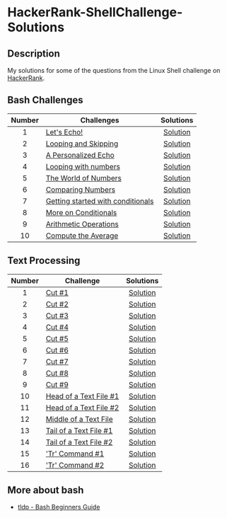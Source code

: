 
# HackerRank-ShellChallenge-Solutions

## Description
My solutions for some of the questions from the Linux Shell challenge on [HackerRank](https://www.hackerrank.com/domains/shell).

## Bash Challenges

| Number | Challenges | Solutions |
|:------:|------------|:---------:|
| 1 |[Let's Echo!](https://www.hackerrank.com/challenges/bash-tutorials-lets-echo/problem) | [Solution](BashChallenges/Lets-Echo.sh)
| 2 |[Looping and Skipping](https://www.hackerrank.com/challenges/bash-tutorials---looping-and-skipping/problem) | [Solution](BashChallenges/Looping-and-Skipping.sh)
| 3 |[A Personalized Echo](https://www.hackerrank.com/challenges/bash-tutorials---a-personalized-echo/problem) | [Solution](BashChallenges/A-Personalized-Echo.sh)
| 4 |[Looping with numbers](https://www.hackerrank.com/challenges/bash-tutorials---looping-with-numbers/problem) |  [Solution](BashChallenges/Looping-with-Numbers.sh)
| 5 |[The World of Numbers](https://www.hackerrank.com/challenges/bash-tutorials---the-world-of-numbers/problem) | [Solution](BashChallenges/The-World-of-Numbers.sh)
| 6 |[Comparing Numbers](https://www.hackerrank.com/challenges/bash-tutorials---comparing-numbers/problem) | [Solution](BashChallenges/Comparing-Numbers.sh)
| 7 |[Getting started with conditionals](https://www.hackerrank.com/challenges/bash-tutorials---getting-started-with-conditionals/problem) | [Solution](BashChallenges/Getting-started-with-conditionals.sh)
| 8 |[More on Conditionals](https://www.hackerrank.com/challenges/bash-tutorials---more-on-conditionals/problem) | [Solution](BashChallenges/More-on-Conditionals.sh)
| 9 |[Arithmetic Operations](https://www.hackerrank.com/challenges/bash-tutorials---arithmetic-operations/problem) | [Solution](BashChallenges/Arithmetic-Operations.sh)
| 10|[Compute the Average](https://www.hackerrank.com/challenges/bash-tutorials---compute-the-average/problem) | [Solution](BashChallenges/Compute-the-Average.sh)


## Text Processing

| Number | Challenge | Solutions |
|:------:|-----------|:---------:|
|1|[Cut #1](https://www.hackerrank.com/challenges/text-processing-cut-1/problem) | [Solution](TextProcessing/cut-1.sh) |
|2|[Cut #2](https://www.hackerrank.com/challenges/text-processing-cut-2/problem) | [Solution](TextProcessing/cut-2.sh) |
|3|[Cut #3](https://www.hackerrank.com/challenges/text-processing-cut-3/problem) | [Solution](TextProcessing/cut-3.sh) |
|4|[Cut #4](https://www.hackerrank.com/challenges/text-processing-cut-4/problem) | [Solution](TextProcessing/cut-4.sh) |
|5|[Cut #5](https://www.hackerrank.com/challenges/text-processing-cut-5/problem) | [Solution](TextProcessing/cut-5.sh) |
|6|[Cut #6](https://www.hackerrank.com/challenges/text-processing-cut-6/problem) | [Solution](TextProcessing/cut-6.sh) |
|7|[Cut #7](https://www.hackerrank.com/challenges/text-processing-cut-7/problem) | [Solution](TextProcessing/cut-7.sh) |
|8|[Cut #8](https://www.hackerrank.com/challenges/text-processing-cut-8/problem) | [Solution](TextProcessing/cut-8.sh) |
|9|[Cut #9](https://www.hackerrank.com/challenges/text-processing-cut-9/problem) | [Solution](TextProcessing/cut-9.sh) |
|10|[Head of a Text File #1](https://www.hackerrank.com/challenges/text-processing-head-1/problem) | [Solution](TextProcessing/Head-of-a-Text-File-1.sh) |
|11|[Head of a Text File #2](https://www.hackerrank.com/challenges/text-processing-head-2/problem) | [Solution](TextProcessing/Head-of-a-Text-File-2.sh) |
|12|[Middle of a Text File](https://www.hackerrank.com/challenges/text-processing-in-linux---the-middle-of-a-text-file/problem) | [Solution](TextProcessing/Middle-of-a-Text-File.sh) |
|13|[Tail of a Text File #1](https://www.hackerrank.com/challenges/text-processing-tail-1/problem) | [Solution](TextProcessing/Tail-of-a-Text-File-1.sh) |
|14|[Tail of a Text File #2](https://www.hackerrank.com/challenges/text-processing-tail-2/problem) | [Solution](TextProcessing/Tail-of-a-Text-File-2.sh) |
|15|['Tr' Command #1](https://www.hackerrank.com/challenges/text-processing-tr-1/problem) | [Solution](TextProcessing/Tr-Command-1.sh) |
|16|['Tr' Command #2](https://www.hackerrank.com/challenges/text-processing-tr-2/problem) | [Solution](TextProcessing/Tr-Command-2.sh) |



## More about bash
* [tldp - Bash Beginners Guide](https://tldp.org/LDP/Bash-Beginners-Guide/html/)

